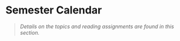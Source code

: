 # Semester Calendar

> *Details on the topics and reading assignments are found in this
> section.*

